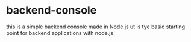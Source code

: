 # backend-console
this is a simple backend console made 
in Node.js
ut is tye basic starting point 
for backend applications with
node.js
